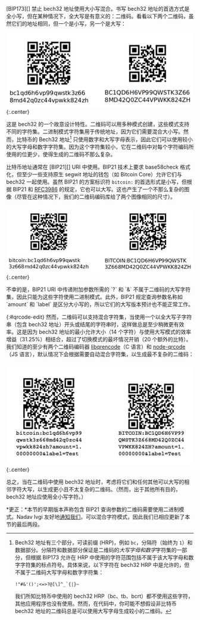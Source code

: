 [BIP173][] 禁止 bech32 地址使用大小写混合。书写 bech32 地址的首选方式是全小写，但在某种情况下，全大写是有意义的：二维码。看看以下两个二维码，虽然它们的地址相同，但一个是小写，另一个是大写：

![bech32 全大写](/img/posts/2019-05-bech32-qr-uc.png)
{:.center}

这是 bech32 的一个故意设计特性。二维码可以用多种模式创建，这些模式支持不同的字符集。二进制模式字符集用于传统地址，因为它们需要混合大小写。然而，比特币的 Bech32 地址[^only-bc] 只使用数字和大写字母表示，因此它们可以使用较小的大写字母和数字字符集。因为这个字符集较小，它在二维码中对每个字符编码所使用的位更少，使得生成的二维码不那么复杂。

比特币地址通常在 [BIP21][] URI 中使用。BIP21 技术上要求 base58check 格式化，但至少一些支持原生 segwit 地址的钱包（如 Bitcoin Core）允许它们与 bech32 一起使用。虽然 BIP21 的方案标识符 `bitcoin:` 的首选形式是小写，但根据 BIP21 和 [RFC3986][] 的规定，它也可以大写。这也产生了一个不那么复杂的图像（尽管在这种情况下，我们的二维码编码库给了两个图像相同的尺寸）。

![bech32 全大写](/img/posts/2019-05-bip21-bech32-qr-uc.png)
{:.center}

<div markdown="1" id="bip21-complications">
不幸的是，BIP21 URI 中传递附加参数所需的 `?` 和 `&` 不属于二维码的大写字符集，因此只能为这些字符使用二进制模式。此外，BIP21 规定查询参数名称如 `amount` 和 `label` 是区分大小写的，所以它们的大写版本预计也不能正常工作。

{:#qrcode-edit}
然而，二维码可以支持混合字符集，当使用一个以全大写子字符串（包含 bech32 地址）开头或结尾的字符串时，这样做总是至少稍微更有效率。这是因为 bech32 地址的最小允许大小（14 个字符）与使用大写模式的效率增益（31.25%）相结合，超过了切换模式的最坏情况开销（20 个额外的比特）。我们知道的至少有两个二维码编码器 [libqrencode][]（C 语言）和 [node-qrcode][]（JS 语言），默认情况下会根据需要自动混合字符集，以生成最不复杂的二维码：

![BIP21/bech32 混合字符模式](/img/posts/2019-05-bip21-bech32-qr-mixed.png)
{:.center}
</div>

总之，当在二维码中使用 bech32 地址时，考虑将它们和任何其他可以大写的相邻字符大写，以生成更小且不太复杂的二维码。（然而，出于其他所有目的，bech32 地址应使用全小写字符。）

*更正：*本节的早期版本声称包含 BIP21 查询参数的二维码需要使用二进制模式。Nadav Ivgi 友好地[通知我们][ivgi tweet]，可以混合字符模式，因此我们已相应更新了本节的最后两段。

[rfc3986]: https://tools.ietf.org/html/rfc3986#section-3.1
[ivgi tweet]: https://twitter.com/shesek/status/1131733590235131905
[node-qrcode]: https://github.com/soldair/node-qrcode#mixed-modes
[libqrencode]: https://fukuchi.org/works/qrencode/

[^only-bc]:
    Bech32 地址有三个部分，可读前缀 (HRP)，例如 `bc`，分隔符（始终为 `1`）和数据部分。分隔符和数据部分保证是二维码的*大写字母和数字*字符集的一部分，但根据 BIP173 允许在 HRP 中使用的字符范围包括不属于该大写字母和数字字符集的标点符号。具体来说，以下字符在 bech32 HRP 中是允许的，但不属于二维码大写字母和数字字符集：

    ```
    !"#&'()';<=>?@[\]^_`{|}~
    ```

    我们所知比特币中使用的 bech32 HRP（bc、tb、bcrt）都不使用这些字符，其他应用程序也没有使用。然而，在代码中，你可能不想假设非比特币 bech32 地址的二维码总是可以使用大写字母生成较小的二维码。
